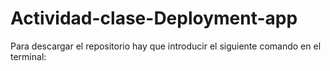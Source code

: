 # Actividad-clase-Deployment-app

Para descargar el repositorio hay que introducir el siguiente comando en el terminal:
```

```
